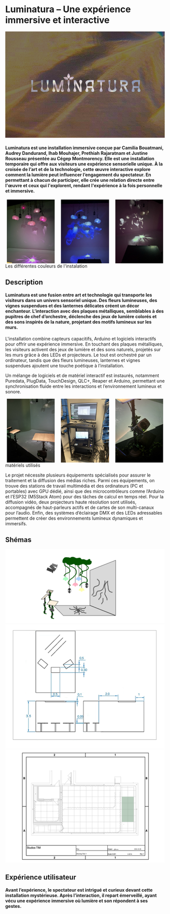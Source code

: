 # Luminatura – Une expérience immersive et interactive
<div align="center">
  <img src="./photo_référence/luminatura/luminatura_logo.png" alt="luminatura" />
</div>

#### Luminatura est une installation immersive conçue par Camilia Bouatmani, Audrey Dandurand, Ihab Mouhajer, Prethiah Rajaratnam et Justine Rousseau présentée au Cégep Montmorency. Elle est une installation temporaire qui offre aux visiteurs une expérience sensorielle unique. À la croisée de l’art et de la technologie, cette œuvre interactive explore comment la lumière peut influencer l’engagement du spectateur. En permettant à chacun de participer, elle crée une relation directe entre l'œuvre et ceux qui l'explorent, rendant l'expérience à la fois personnelle et immersive.

<div style="display: flex; justify-content: space-around;" >
  <img src="./photo_référence/luminatura/luminatura_rose.jpg" alt="luminatura" style="width: 30%; margin-right: 10px;" />
  <img src="./photo_référence/luminatura/luminatura_bleu.jpg" alt="luminatura" style="width: 30%; margin-right: 10px;" />
  <img src="./photo_référence/luminatura/luminatura_blanc.jpg" alt="luminatura" style="width: 30%;" />
</div>
Les différentes couleurs de l'instalation

## Description
#### Luminatura est une fusion entre art et technologie qui transporte les visiteurs dans un univers sensoriel unique. Des fleurs lumineuses, des vignes suspendues et des lanternes délicates créent un décor enchanteur. L’interaction avec des plaques métalliques, semblables à des pupitres de chef d’orchestre, déclenche des jeux de lumière colorés et des sons inspirés de la nature, projetant des motifs lumineux sur les murs.

L'installation combine capteurs capacitifs, Arduino et logiciels interactifs pour offrir une expérience immersive. En touchant des plaques métalliques, les visiteurs activent des jeux de lumière et des sons naturels, projetés sur les murs grâce à des LEDs et projecteurs. Le tout est orchestré par un ordinateur, tandis que des fleurs lumineuses, lanternes et vignes suspendues ajoutent une touche poétique à l’installation.

Un mélange de logiciels et de matériel interactif est instaurés, notamment Puredata, PlugData, TouchDesign, QLC+, Reaper et Arduino, permettant une synchronisation fluide entre les interactions et l’environnement lumineux et sonore.

<div style="display: flex; justify-content: space-around;" >
  <img src="./photo_référence/luminatura/luminatura_plaques.jpg" alt="luminatura" style="width: 30%; margin-right: 10px;" />
  <img src="./photo_référence/luminatura/luminatura_bts.jpg" alt="luminatura" style="width: 30%; margin-right: 10px;" />
  <img src="./photo_référence/luminatura/luminatura_haut-parleur.jpg" alt="luminatura" style="width: 30%;" />
</div>
matériels utilisés

Le projet nécessite plusieurs équipements spécialisés pour assurer le traitement et la diffusion des médias riches. Parmi ces équipements, on trouve des stations de travail multimédia et des ordinateurs (PC et portables) avec GPU dédié, ainsi que des microcontrôleurs comme l’Arduino et l’ESP32 (M5Stack Atom) pour des tâches de calcul en temps réel. Pour la diffusion vidéo, deux projecteurs haute résolution sont utilisés, accompagnés de haut-parleurs actifs et de cartes de son multi-canaux pour l’audio. Enfin, des systèmes d’éclairage DMX et des LEDs adressables permettent de créer des environnements lumineux dynamiques et immersifs.

## Shémas
<div align="center">
  <img src="./photo_référence/luminatura/shéma_luminatura.png" alt="luminatura" />
</div>

<div align="center">
  <img src="./photo_référence/luminatura/luminatura_shéma_02.png" alt="luminatura" />
</div>

<div align="center">
  <img src="./photo_référence/luminatura/luminatura_shéma_03.png" alt="luminatura" />
</div>

## Expérience utilisateur
#### Avant l’expérience, le spectateur est intrigué et curieux devant cette installation mystérieuse. Après l’interaction, il repart émerveillé, ayant vécu une expérience immersive où lumière et son répondent à ses gestes.

